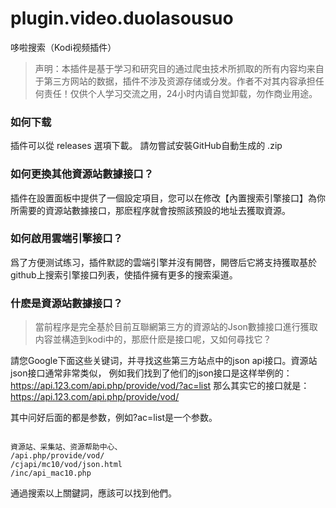 # plugin.video.duolasousuo

哆啦搜索（Kodi视频插件）

> 声明：本插件是基于学习和研究目的通过爬虫技术所抓取的所有内容均来自于第三方网站的数据，插件不涉及资源存储或分发。作者不对其内容承担任何责任！仅供个人学习交流之用，24小时内请自觉卸载，勿作商业用途。


### 如何下载

插件可以從 releases 選項下載。 請勿嘗試安裝GitHub自動生成的 .zip


### 如何更換其他資源站數據接口？

插件在設置面板中提供了一個設定項目，您可以在修改【內置搜索引擎接口】為你所需要的資源站數據接口，那麽程序就會按照該預設的地址去獲取資源。


### 如何啟用雲端引擎接口？

爲了方便测试练习，插件默認的雲端引擎并沒有開啓，開啓后它將支持獲取基於github上搜索引擎接口列表，使插件擁有更多的搜索渠道。


### 什麽是資源站數據接口？

> 當前程序是完全基於目前互聯網第三方的資源站的Json數據接口進行獲取内容並構造到kodi中的，那麽什麽是接口呢，又如何尋找它？

請您Google下面这些关键词，并寻找这些第三方站点中的json api接口。資源站json接口通常非常类似，
例如我们找到了他们的json接口是这样举例的：https://api.123.com/api.php/provide/vod/?ac=list
那么其实它的接口就是：<u>https://api.123.com/api.php/provide/vod/</u>

其中问好后面的都是参数，例如?ac=list是一个参数。

```

資源站、采集站、资源帮助中心、
/api.php/provide/vod/
/cjapi/mc10/vod/json.html
/inc/api_mac10.php

```

通過搜索以上關鍵詞，應該可以找到他們。
